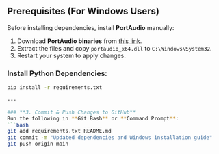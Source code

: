 ## Prerequisites (For Windows Users)
Before installing dependencies, install **PortAudio** manually:

1. Download **PortAudio binaries** from [this link](http://www.portaudio.com/download.html).
2. Extract the files and copy `portaudio_x64.dll` to `C:\Windows\System32`.
3. Restart your system to apply changes.

### Install Python Dependencies:
```bash
pip install -r requirements.txt

---

### **3. Commit & Push Changes to GitHub**
Run the following in **Git Bash** or **Command Prompt**:  
```bash
git add requirements.txt README.md
git commit -m "Updated dependencies and Windows installation guide"
git push origin main

